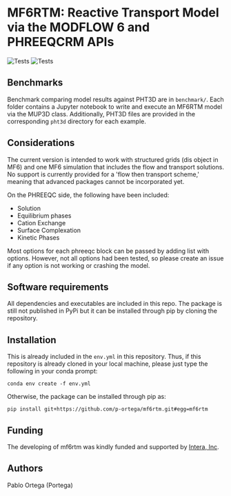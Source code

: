 # MF6RTM: Reactive Transport Model via the MODFLOW 6 and PHREEQCRM APIs
![Tests](https://github.com/p-ortega/mf6rtm/actions/workflows/tests_main.yml/badge.svg)
![Tests](https://github.com/p-ortega/mf6rtm/actions/workflows/tests_macos.yml/badge.svg)

## Benchmarks
Benchmark comparing model results against PHT3D are in `benchmark/`. Each folder contains a Jupyter notebook to write and execute an MF6RTM model via the MUP3D class. Additionally, PHT3D files are provided in the corresponding `pht3d` directory for each example.

## Considerations
The current version is intended to work with structured grids (dis object in MF6) and one MF6 simulation that includes the flow and transport solutions. No support is currently provided for a 'flow then transport scheme,' meaning that advanced packages cannot be incorporated yet.

On the PHREEQC side, the following have been included:

- Solution
- Equilibrium phases
- Cation Exchange
- Surface Complexation
- Kinetic Phases

Most options for each phreeqc block can be passed by adding list with options. However, not all options had been tested, so please create an issue if any option is not working or crashing the model.

## Software requirements
All dependencies and executables are included in this repo. The package is still not published in PyPi but it can be installed through pip by cloning the repository. 

## Installation
This is already included in the `env.yml` in this repository. Thus, if this repository is already cloned in your local machine, please just type the following in your conda prompt:

```commandline
conda env create -f env.yml
```

Otherwise, the package can be installed through pip as:

```commandline
pip install git+https://github.com/p-ortega/mf6rtm.git#egg=mf6rtm
```

## Funding
The developing of mf6rtm was kindly funded and supported by [Intera, Inc](https://www.intera.com).

## Authors
Pablo Ortega (Portega)